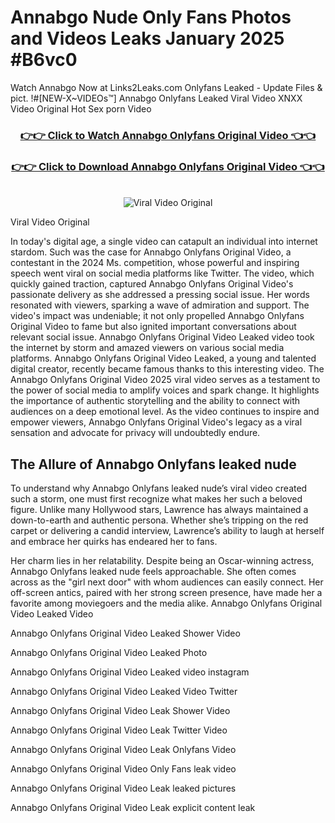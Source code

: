 # Annabgo Nude Only Fans Photos and Videos Leaks January 2025 #B6vc0

Watch Annabgo Now at Links2Leaks.com Onlyfans Leaked - Update Files & pict. !#[NEW-X~VIDEOs™] Annabgo Onlyfans Leaked Viral Video XNXX Video Original Hot Sex porn Video
<br>
<div align="center">
<h3><a href="https://links2leaks.com/annabgo" rel="nofollow">👉👉 Click to Watch Annabgo Onlyfans Original Video 👈👈</a></h3>
<h3><a href="https://links2leaks.com/annabgo" rel="nofollow">👉👉 Click to Download Annabgo Onlyfans Original Video 👈👈</a></h3>
<br>
<a href="https://links2leaks.com/annabgo" rel="nofollow"><img src="https://i.ibb.co/Gkj2r4b/banner.png" alt="Viral Video Original" style="max-width: 100%; display: inline-block;" data-target="animated-image.originalImage"></a>
</div>

Viral Video Original

In today's digital age, a single video can catapult an individual into internet stardom. Such was the case for Annabgo Onlyfans Original Video, a contestant in the 2024 Ms. competition, whose powerful and inspiring speech went viral on social media platforms like Twitter.
The video, which quickly gained traction, captured Annabgo Onlyfans Original Video's passionate delivery as she addressed a pressing social issue. Her words resonated with viewers, sparking a wave of admiration and support. The video's impact was undeniable; it not only propelled Annabgo Onlyfans Original Video to fame but also ignited important conversations about relevant social issue.
Annabgo Onlyfans Original Video Leaked video took the internet by storm and amazed viewers on various social media platforms. Annabgo Onlyfans Original Video Leaked, a young and talented digital creator, recently became famous thanks to this interesting video.
The Annabgo Onlyfans Original Video 2025 viral video serves as a testament to the power of social media to amplify voices and spark change. It highlights the importance of authentic storytelling and the ability to connect with audiences on a deep emotional level. As the video continues to inspire and empower viewers, Annabgo Onlyfans Original Video's legacy as a viral sensation and advocate for privacy will undoubtedly endure.

<h2>The Allure of Annabgo Onlyfans leaked nude</h2>


To understand why Annabgo Onlyfans leaked nude’s viral video created such a storm, one must first recognize what makes her such a beloved figure. Unlike many Hollywood stars, Lawrence has always maintained a down-to-earth and authentic persona. Whether she’s tripping on the red carpet or delivering a candid interview, Lawrence’s ability to laugh at herself and embrace her quirks has endeared her to fans.

Her charm lies in her relatability. Despite being an Oscar-winning actress, Annabgo Onlyfans leaked nude feels approachable. She often comes across as the "girl next door" with whom audiences can easily connect. Her off-screen antics, paired with her strong screen presence, have made her a favorite among moviegoers and the media alike.
Annabgo Onlyfans Original Video Leaked Video

Annabgo Onlyfans Original Video Leaked Shower Video

Annabgo Onlyfans Original Video Leaked Photo

Annabgo Onlyfans Original Video Leaked video instagram

Annabgo Onlyfans Original Video Leaked Video Twitter

Annabgo Onlyfans Original Video Leak Shower Video

Annabgo Onlyfans Original Video Leak Twitter Video

Annabgo Onlyfans Original Video Leak Onlyfans Video

Annabgo Onlyfans Original Video Only Fans leak video

Annabgo Onlyfans Original Video Leak leaked pictures

Annabgo Onlyfans Original Video Leak explicit content leak